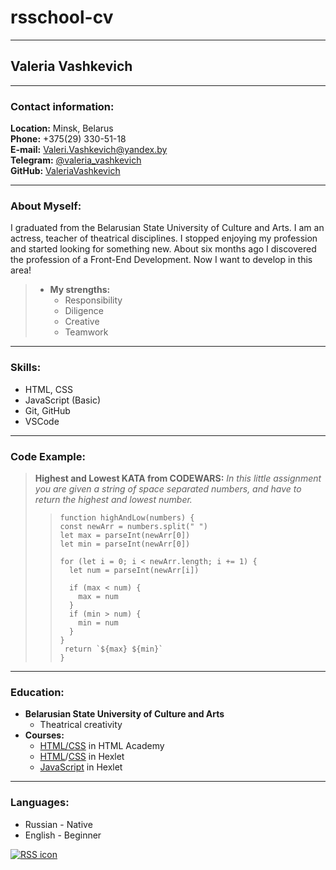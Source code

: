 # rsschool-cv
- - - 
## Valeria Vashkevich
- - - 

### Contact information:

**Location:** Minsk, Belarus  
**Phone:** +375(29) 330-51-18  
**E-mail:** Valeri.Vashkevich@yandex.by  
**Telegram:** [@valeria_vashkevich](https://t.me/valeria_vashkevich)  
**GitHub:** [ValeriaVashkevich](https://github.com/ValeriaVashkevich)  
- - -

### About Myself:

I graduated from the Belarusian State University of Culture and Arts. I am an actress, teacher of theatrical disciplines.
I stopped enjoying my profession and started looking for something new. About six months ago I discovered the profession of a Front-End Development.
Now I want to develop in this area!

> - **My strengths:**
>   - Responsibility
>   - Diligence
>   - Сreative
>   - Teamwork
 - - -

### Skills:

* HTML, CSS
* JavaScript (Basic)
* Git, GitHub
* VSCode
- - -

### Code Example:

> **Highest and Lowest KATA from CODEWARS:** *In this little assignment you are given a string of space separated numbers, and have to return the highest and lowest number.*
>
>> ``` 
>> function highAndLow(numbers) {
>> const newArr = numbers.split(" ")
>> let max = parseInt(newArr[0])
>> let min = parseInt(newArr[0])
>>
>> for (let i = 0; i < newArr.length; i += 1) {
>>   let num = parseInt(newArr[i])
>>   
>>   if (max < num) {
>>     max = num
>>   }
>>   if (min > num) {
>>     min = num
>>   }
>> }
>>  return `${max} ${min}`
>> }
>> ```
- - -

### Education:

- **Belarusian State University of Culture and Arts**
  - Theatrical creativity
- **Courses:**
  - [HTML/CSS](https://htmlacademy.ru/courses/basic-html-css) in HTML Academy
  - [HTML](https://ru.code-basics.com/languages/html)/[CSS](https://ru.code-basics.com/languages/css) in Hexlet
  - [JavaScript](https://ru.code-basics.com/languages/javascript) in Hexlet
- - -

### Languages:

* Russian - Native
* English - Beginner

[![RSS icon](https://rs.school/images/rs_school_js.svg)](https://rs.school/js/)